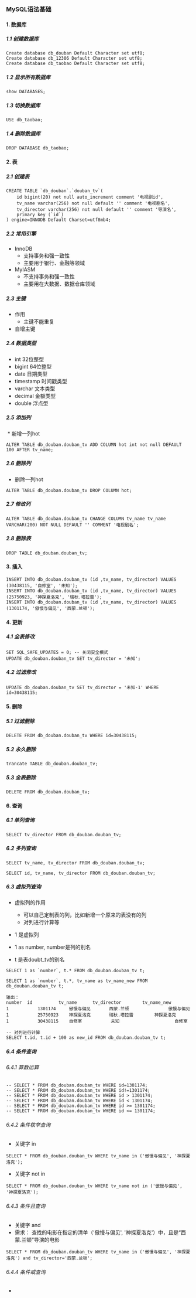 

### MySQL语法基础

#### 1.  数据库

##### 1.1  创建数据库

```mysql
Create database db_douban Default Character set utf8;
Create database db_12306 Default Character set utf8;
Create database db_taobao Default Character set utf8;
```

##### 1.2  显示所有数据库

```
show DATABASES;
```

##### 1.3  切换数据库

```
USE db_taobao;
```

##### 1.4  删除数据库

```
DROP DATABASE db_taobao;
```

#### 2. 表

##### 2.1 创建表

```
CREATE TABLE `db_douban`.`douban_tv`(
	id bigint(20) not null auto_increment comment '电视剧id',
	tv_name varchar(256) not null default '' comment '电视剧名',
	tv_director varchar(256) not null default '' comment '导演名',
	primary key (`id`)
) engine=INNODB Default Charset=utf8mb4;
```

##### 2.2 常用引擎

* InnoDB
  * 支持事务和强一致性
  * 主要用于银行、金融等领域
* MyIASM
  * 不支持事务和强一致性
  * 主要用在大数据、数据仓库领域

##### 2.3 主键

* 作用
  * 主键不能重复
* 自增主键

##### 2.4  数据类型

* int 32位整型
* bigint 64位整型
* date 日期类型
* timestamp  时间戳类型
* varchar  文本类型
* decimal  金额类型 
* double   浮点型

##### 2.5  添加列

​	*	新增一列hot

```mysql
ALTER TABLE db_douban.douban_tv ADD COLUMN hot int not null DEFAULT 100 AFTER tv_name;
```

##### 2.6 删除列

* 删除一列hot

```mysql
ALTER TABLE db_douban.douban_tv DROP COLUMN hot;
```

##### 2.7 修改列

```mysql
ALTER TABLE db_douban.douban_tv CHANGE COLUMN tv_name tv_name VARCHAR(200) NOT NULL DEFAULT '' COMMENT '电视剧名';
```

##### 2.8 删除表

```
DROP TABLE db_douban.douban_tv;
```

#### 3.  插入

```mysql
INSERT INTO db_douban.douban_tv (id ,tv_name, tv_director) VALUES (30438115, '自修室', '未知');
INSERT INTO db_douban.douban_tv (id ,tv_name, tv_director) VALUES (25750923, '神探夏洛克', '瑞秋.塔拉雷');
INSERT INTO db_douban.douban_tv (id ,tv_name, tv_director) VALUES (1301174, '傲慢与偏见', '西蒙.兰顿');
```

#### 4. 更新

##### 4.1 全表修改

```mysql
SET SQL_SAFE_UPDATES = 0; -- 关闭安全模式
UPDATE db_douban.douban_tv SET tv_director = '未知';
```

##### 4.2 过滤修改

```mysql
UPDATE db_douban.douban_tv SET tv_director = '未知-1' WHERE id=30438115;
```

#### 5. 删除

##### 5.1 过滤删除

```mysql
DELETE FROM db_douban.douban_tv WHERE id=30438115; 
```

##### 5.2 永久删除

```mysql
trancate TABLE db_douban.douban_tv;
```

##### 5.3 全表删除

```mysql
DELETE FROM db_douban.douban_tv;
```

#### 6. 查询

##### 6.1 单列查询

```mysql
SELECT tv_director FROM db_douban.douban_tv;
```

##### 6.2 多列查询

```mysql
SELECT tv_name, tv_director FROM db_douban.douban_tv;
```

```mysql
SELECT id, tv_name, tv_director FROM db_douban.douban_tv;
```

##### 6.3 虚拟列查询

* 虚拟列的作用
  * 可以自己定制表的列，比如新增一个原来的表没有的列
  * 对列进行计算等

* 1 是虚拟列
* 1 as number, number是列的别名
* t 是表doubt_tv的别名

```mysql
SELECT 1 as `number`, t.* FROM db_douban.douban_tv t;
```

```mysql
SELECT 1 as `number`, t.*, tv_name as tv_name_new FROM db_douban.douban_tv t;

输出：
number	id			tv_name		 tv_director		tv_name_new
1			1301174		傲慢与偏见		西蒙.兰顿				傲慢与偏见
1			25750923	神探夏洛克		瑞秋.塔拉雷		  神探夏洛克
1			30438115	自修室			  未知					 自修室
```

```mysql
-- 对列进行计算
SELECT t.id, t.id + 100 as new_id FROM db_douban.douban_tv t;
```

##### 6.4 条件查询

###### 6.4.1  算数运算

```mysql
-- SELECT * FROM db_douban.douban_tv WHERE id=1301174;
-- SELECT * FROM db_douban.douban_tv WHERE id!=1301174;
-- SELECT * FROM db_douban.douban_tv WHERE id > 1301174;
-- SELECT * FROM db_douban.douban_tv WHERE id < 1301174;
-- SELECT * FROM db_douban.douban_tv WHERE id >= 1301174;
-- SELECT * FROM db_douban.douban_tv WHERE id <= 1301174;
```

###### 6.4.2  条件枚举查询

* 关键字 in

```mysql
SELECT * FROM db_douban.douban_tv WHERE tv_name in ('傲慢与偏见', '神探夏洛克');
```

* 关键字 not in

```mysql
SELECT * FROM db_douban.douban_tv WHERE tv_name not in ('傲慢与偏见', '神探夏洛克');
```

###### 6.4.3 条件且查询

* 关键字 and
* 需求： 查找的电影在指定的清单（'傲慢与偏见', '神探夏洛克'）中，且是“西蒙.兰顿”导演的电影

```mysql
SELECT * FROM db_douban.douban_tv WHERE tv_name in ('傲慢与偏见', '神探夏洛克') and tv_director='西蒙.兰顿';
```

###### 6.4.4 条件或查询

* 

























































